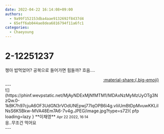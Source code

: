 ```yaml
---
date: 2022-04-22 16:14:08+09:00
authors:
  - 9a99f152153dba4aae9132692f8437d4
  - 65eff6ab044ae8dea6816794f11a6fc1
categories:
  - Chaeyoung
---
```


# 2-12251237

<div class="post-container" markdown="1">
<div class="content-container md-sidebar__scrollwrap" markdown="1">

챙아 밥먹었어? 공복으로 들어가면 힘들까? 흐음....

</div>
</div>

<div style="text-align: right;" markdown="1">
<a href="https://weverse.io/fromis9/fanpost/2-12251237" style="text-align: right;">:material-share:{.big-emoji}</a>
</div>
---

<div class="comments-container md-sidebar__scrollwrap" markdown="1">
<div class="comment" markdown="1">
<div class='id-container' markdown="1">
![](https://phinf.wevpstatic.net/MjAyNDExMjNfMTM1/MDAxNzMyMzUyOTg3NzQw.0-1kBK7h97cjuA6OF3UdGN3rVOdUNEpwj77IqOPB6i4g.vliiUmBtDpMvuwKKLiINsS6K5Bkw-MVA48Em7A6-7v4g.JPEG/image.jpg?type=s72){ pfp loading=lazy }
**<span class="artist">이채영</span>** <small>Apr 22 2022, 16:14</small><br>
</div>
<div class='comment-body' markdown="1">
응..무조건 먹어요
</div>
</div>
</div>
---
